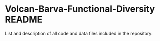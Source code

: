 # Volcan-Barva-Functional-Diversity README
List and description of all code and data files included in the repository:

